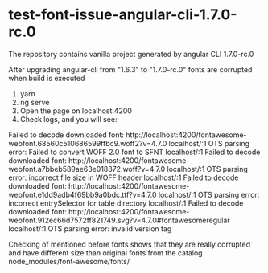 # test-font-issue-angular-cli-1.7.0-rc.0
The repository contains vanilla project generated by angular CLI 1.7.0-rc.0

After upgrading angular-cli from "1.6.3" to "1.7.0-rc.0" fonts are corrupted when build is executed
1) yarn
2) ng serve
3) Open the page on localhost:4200
4) Check logs, and you will see:

Failed to decode downloaded font: http://localhost:4200/fontawesome-webfont.68560c510686599ffbc9.woff2?v=4.7.0
localhost/:1 OTS parsing error: Failed to convert WOFF 2.0 font to SFNT
localhost/:1 Failed to decode downloaded font: http://localhost:4200/fontawesome-webfont.a7bbeb589ae63e018872.woff?v=4.7.0
localhost/:1 OTS parsing error: incorrect file size in WOFF header
localhost/:1 Failed to decode downloaded font: http://localhost:4200/fontawesome-webfont.e1dd9adb4f69bb9a0bdc.ttf?v=4.7.0
localhost/:1 OTS parsing error: incorrect entrySelector for table directory
localhost/:1 Failed to decode downloaded font: http://localhost:4200/fontawesome-webfont.912ec66d7572ff821749.svg?v=4.7.0#fontawesomeregular
localhost/:1 OTS parsing error: invalid version tag

Checking of mentioned before fonts shows that they are really corrupted and have different size than original fonts from the catalog node_modules/font-awesome/fonts/
